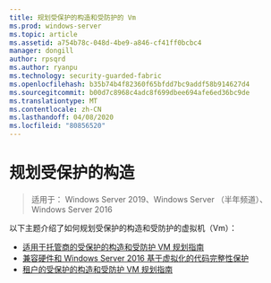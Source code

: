 ```yaml
---
title: 规划受保护的构造和受防护的 Vm
ms.prod: windows-server
ms.topic: article
ms.assetid: a754b78c-048d-4be9-a846-cf41ff0bcbc4
manager: dongill
author: rpsqrd
ms.author: ryanpu
ms.technology: security-guarded-fabric
ms.openlocfilehash: b35b74b4f82360f65bfdd7bc9addf58b914627d4
ms.sourcegitcommit: b00d7c8968c4adc8f699dbee694afe6ed36bc9de
ms.translationtype: MT
ms.contentlocale: zh-CN
ms.lasthandoff: 04/08/2020
ms.locfileid: "80856520"
---
```

# <a name="planning-a-guarded-fabric"></a>规划受保护的构造

>适用于： Windows Server 2019、Windows Server （半年频道）、Windows Server 2016

以下主题介绍了如何规划受保护的构造和受防护的虚拟机（Vm）：

- [适用于托管商的受保护的构造和受防护 VM 规划指南](guarded-fabric-planning-for-hosters.md) 
- [兼容硬件和 Windows Server 2016 基于虚拟化的代码完整性保护](guarded-fabric-compatible-hardware-with-virtualization-based-protection-of-code-integrity.md)
- [租户的受保护的构造和受防护 VM 规划指南](guarded-fabric-shielded-vm-planning-for-tenants.md)
